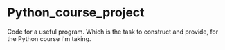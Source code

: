 # Python_course_project
Code for a useful program. Which is the task to construct and provide, for the Python course I'm taking.
